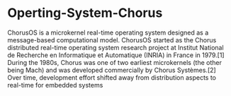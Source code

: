 # Operting-System-Chorus
ChorusOS is a microkernel real-time operating system designed as a message-based computational model. ChorusOS started as the Chorus distributed real-time operating system research project at Institut National de Recherche en Informatique et Automatique (INRIA) in France in 1979.[1] During the 1980s, Chorus was one of two earliest microkernels (the other being Mach) and was developed commercially by Chorus Systèmes.[2] Over time, development effort shifted away from distribution aspects to real-time for embedded systems
